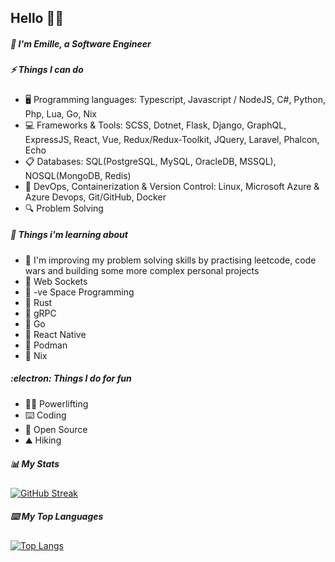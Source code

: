 ## Hello 🤙🏾

##### :rocket: I'm Emille, a Software Engineer

<!-- ##### :wrench: Things I can do -->
##### ⚡ Things I can do

- :desktop_computer: Programming languages: Typescript, Javascript / NodeJS, C#, Python, Php, Lua, Go, Nix
- :computer: Frameworks & Tools: SCSS, Dotnet, Flask, Django, GraphQL, ExpressJS, React, Vue, Redux/Redux-Toolkit, JQuery, Laravel, Phalcon, Echo
- :clipboard: Databases: SQL(PostgreSQL, MySQL, OracleDB, MSSQL), NOSQL(MongoDB, Redis)
- :open_book: DevOps, Containerization & Version Control: Linux, Microsoft Azure & Azure Devops, Git/GitHub, Docker
- :mag: Problem Solving

##### :telescope: Things i'm learning about

- :seedling: I'm improving my problem solving skills by practising leetcode, code wars and building some more complex personal projects
- :seedling: Web Sockets
- :seedling: -ve Space Programming
- :seedling: Rust
- :seedling: gRPC
- :seedling: Go
- :seedling: React Native
- :seedling: Podman
- :seedling: Nix

<!-- ##### :muscle: Things I do for fun -->
##### :electron: Things I do for fun

- :weight_lifting_man: Powerlifting
- :keyboard: Coding
- :night_with_stars: Open Source
- :mountain: Hiking
<!--
- :airplane: Travel
-->

##### :bar_chart: My Stats

<!--[![GitHub Streak](http://github-readme-streak-stats.herokuapp.com?user=Emille1723&theme=dark&background=000000)](https://git.io/streak-stats)-->
[![GitHub Streak](http://github-readme-streak-stats.herokuapp.com?user=Emille1723&theme=dracula&hide_border=true)](https://git.io/streak-stats)

##### :keyboard: My Top Languages

<!--[![Top Langs](https://github-readme-stats.vercel.app/api/top-langs/?username=Emille1723&layout=compact&theme=vision-friendly-dark)](https://github.com/Emille1723/github-readme-stats)-->
[![Top Langs](https://github-readme-stats.vercel.app/api/top-langs/?username=Emille1723&theme=dracula&show_icons=true&hide_border=true&hide_progress=true&langs_count=20&hide=html,css,makefile)](https://github.com/Emille1723/github-readme-stats)


<!--
**Emille1723/Emille1723** is a ✨ _special_ ✨ repository because its `README.md` (this file) appears on your GitHub profile.

Here are some ideas to get you started:

- 🔭 I’m currently working on ...
- 🌱 I’m currently learning ...
- 👯 I’m looking to collaborate on ...
- 🤔 I’m looking for help with ...
- 💬 Ask me about ...
- 📫 How to reach me: ...
- 😄 Pronouns: ...
- ⚡ Fun fact: ...
-->
